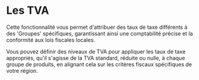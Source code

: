 # Les TVA

Cette fonctionnalité vous permet d'attribuer des taux de taxe différents à des 'Groupes' spécifiques, garantissant ainsi une comptabilité précise et la conformité aux lois fiscales locales.

Vous pouvez définir des niveaux de TVA pour appliquer les taux de taxe appropriés, qu'il s'agisse de la TVA standard, réduite ou nulle, à chaque groupe de produits, en alignant cela sur les critères fiscaux spécifiques de votre région.